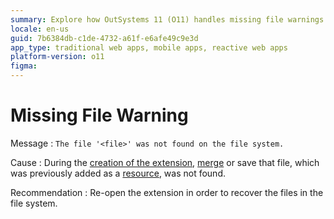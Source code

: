 ```yaml
---
summary: Explore how OutSystems 11 (O11) handles missing file warnings during extension creation, merging, or saving processes.
locale: en-us
guid: 7b6384db-c1de-4732-a61f-e6afe49c9e3d
app_type: traditional web apps, mobile apps, reactive web apps
platform-version: o11
figma:
---
```


# Missing File Warning

Message
:   `The file '<file>' was not found on the file system.`
  
Cause
:   During the [creation of the extension](<../../../integration-with-systems/integration-studio/extension-life-cycle/extension-create.md>), [merge](<../../../integration-with-systems/integration-studio/extension-life-cycle/extension-update-source-code.md>) or save that file, which was previously added as a [resource](<../../integration-studio/resources-tree.md>), was not found.

Recommendation
:   Re-open the extension in order to recover the files in the file system.
